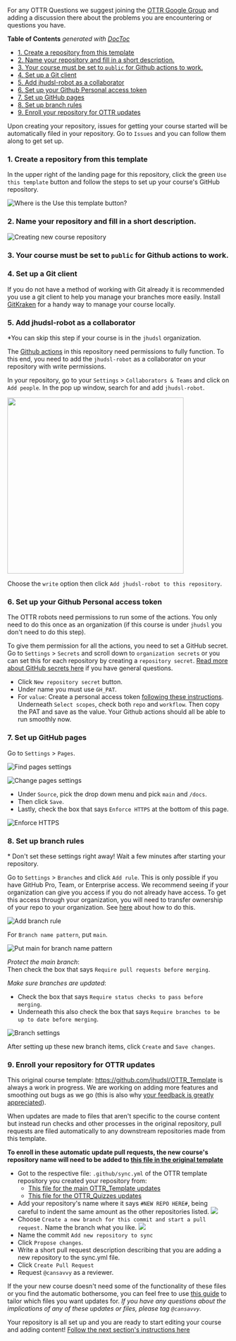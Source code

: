 For any OTTR Questions we suggest joining the [OTTR Google Group](https://github.com/jhudsl/OTTR_Template/wiki/Getting-Help-(Google-Group)) and adding a discussion there about the problems you are encountering or questions you have. 

<!-- START doctoc generated TOC please keep comment here to allow auto update -->
<!-- DON'T EDIT THIS SECTION, INSTEAD RE-RUN doctoc TO UPDATE -->
**Table of Contents**  *generated with [DocToc](https://github.com/thlorenz/doctoc)*

- [1. Create a repository from this template](#1-create-a-repository-from-this-template)
- [2. Name your repository and fill in a short description.](#2-name-your-repository-and-fill-in-a-short-description)
- [3. Your course must be set to `public` for Github actions to work.](#3-your-course-must-be-set-to-public-for-github-actions-to-work)
- [4. Set up a Git client](#4-set-up-a-git-client)
- [5. Add jhudsl-robot as a collaborator](#5-add-jhudsl-robot-as-a-collaborator)
- [6. Set up your Github Personal access token](#6-set-up-your-github-personal-access-token)
- [7. Set up GitHub pages](#7-set-up-github-pages)
- [8. Set up branch rules](#8-set-up-branch-rules)
- [9. Enroll your repository for OTTR updates](#9-enroll-your-repository-for-ottrpal-updates)

<!-- END doctoc generated TOC please keep comment here to allow auto update -->


Upon creating your repository, issues for getting your course started will be automatically filed in your repository. Go to `Issues` and you can follow them along to get set up. 

### 1. Create a repository from this template

In the upper right of the landing page for this repository, click the green `Use this template` button and follow the steps to set up your course's GitHub repository.

![Where is the `Use this template` button?](https://raw.githubusercontent.com/jhudsl/OTTR_Template/main/resources/screenshots/template_button.png)

### 2. Name your repository and fill in a short description.

![Creating new course repository](https://raw.githubusercontent.com/jhudsl/OTTR_Template/main/resources/screenshots/creating_new_course_repo.png)

### 3. Your course must be set to `public` for Github actions to work. 

### 4. Set up a Git client

If you do not have a method of working with Git already it is recommended you use a git client to help you manage your branches more easily. Install [GitKraken](https://www.gitkraken.com/) for a handy way to manage your course locally. 

### 5. Add jhudsl-robot as a collaborator

\*You can skip this step if your course is in the `jhudsl` organization.

The [Github actions](https://github.com/jhudsl/OTTR_Template/wiki/How-to-set-up-and-customize-GitHub-actions-robots) in this repository need permissions to fully function. 
To this end, you need to add the `jhudsl-robot` as a collaborator on your repository with write permissions. 

In your repository, go to your `Settings` > `Collaborators & Teams` and click on `Add people`. 
In the pop up window, search for and add `jhudsl-robot`. 

<img src="https://github.com/jhudsl/OTTR_Template/raw/main/resources/screenshots/add-jhudsl-robot.png" width = 400>

Choose the `write` option then click `Add jhudsl-robot to this repository`. 

### 6. Set up your Github Personal access token

The OTTR robots need permissions to run some of the actions. You only need to do this once as an organization (if this course is under `jhudsl` you don't need to do this step). 

To give them permission for all the actions, you need to set a GitHub secret. Go to `Settings` > `Secrets` and scroll down to `organization secrets` or you can set this for each repository by creating a `repository secret`. [Read more about GitHub secrets here](https://docs.github.com/en/actions/security-guides/encrypted-secrets) if you have general questions. 

- Click `New repository secret` button. 
- Under name you must use `GH_PAT`. 
- For `value`: Create a personal access token [following these instructions](https://docs.github.com/en/github/authenticating-to-github/creating-a-personal-access-token#creating-a-token). Underneath `Select scopes`, check both `repo` and `workflow`.
Then copy the PAT and save as the value. Your Github actions should all be able to run smoothly now. 

### 7. Set up GitHub pages

Go to `Settings` > `Pages`.

![Find pages settings](https://raw.githubusercontent.com/jhudsl/OTTR_Template/main/resources/screenshots/pages_settings.png)

![Change pages settings](https://raw.githubusercontent.com/jhudsl/OTTR_Template/main/resources/screenshots/change_pages_settings.png)

- Under `Source`, pick the drop down menu and pick `main` and `/docs`.  
- Then click `Save`.  
- Lastly, check the box that says `Enforce HTTPS` at the bottom of this page.   

![Enforce HTTPS](https://raw.githubusercontent.com/jhudsl/OTTR_Template/main/resources/screenshots/change_https.png)

### 8. Set up branch rules

\* Don't set these settings right away! Wait a few minutes after starting your repository.

Go to `Settings` > `Branches` and click `Add rule`. This is only possible if you have GitHub Pro, Team, or Enterprise access. We recommend seeing if your organization can give you access if you do not already have access. To get this access through your organization, you will need to transfer ownership of your repo to your organization. See [here](https://docs.github.com/en/repositories/creating-and-managing-repositories/transferring-a-repository) about how to do this.

![Add branch rule](https://raw.githubusercontent.com/jhudsl/OTTR_Template/main/resources/screenshots/branches.png)

For `Branch name pattern`, put `main`.

![Put main for branch name pattern](https://raw.githubusercontent.com/jhudsl/OTTR_Template/main/resources/screenshots/main.png)

_Protect the main branch_:  
Then check the box that says `Require pull requests before merging`.

_Make sure branches are updated_:  
- Check the box that says `Require status checks to pass before merging`.
- Underneath this also check the box that says `Require branches to be up to date before merging`.

![Branch settings](https://raw.githubusercontent.com/jhudsl/OTTR_Template/main/resources/screenshots/branch_settings.png)

After setting up these new branch items, click `Create` and `Save changes`.

### 9. Enroll your repository for OTTR updates 

This original course template: https://github.com/jhudsl/OTTR_Template is always a work in progress.
We are working on adding more features and smoothing out bugs as we go (this is also why [your feedback is greatly appreciated](https://github.com/jhudsl/OTTR_Template/issues/new/choose)).

When updates are made to files that aren't specific to the course content but instead run checks and other processes in the original repository, pull requests are filed automatically to any downstream repositories made from this template.

**To enroll in these automatic update pull requests, the new course's repository name will need to be added to [this file in the original template](https://github.com/jhudsl/OTTR_Template/edit/main/.github/sync.yml)**

- Got to the respective file: `.github/sync.yml` of the OTTR template repository you created your repository from: 
    - [This file for the main OTTR_Template updates](https://github.com/jhudsl/OTTR_Template/blob/main/.github/sync.yml)
    - [This file for the OTTR_Quizzes updates](https://github.com/jhudsl/OTTR_Quizzes/blob/main/.github/sync.yml)
- Add your repository's name where it says `#NEW REPO HERE#`, being careful to indent the same amount as the other repositories listed.
![](https://raw.githubusercontent.com/jhudsl/OTTR_Template/main/resources/screenshots/edit-sync.yml.png)
- Choose `Create a new branch for this commit and start a pull request.` Name the branch what you like.
![](https://raw.githubusercontent.com/jhudsl/OTTR_Template/main/resources/screenshots/add-repo-sync.png)
- Name the commit `Add new repository to sync`
- Click `Propose changes`.
- Write a short pull request description describing that you are adding a new repository to the sync.yml file.
- Click `Create Pull Request`
- Request `@cansavvy` as a reviewer.

If the your new course doesn't need some of the functionality of these files or you find the automatic bothersome, you can feel free to use [this guide](https://github.com/marketplace/actions/repo-file-sync-action#sync-the-same-files-to-multiple-repositories) to tailor which files you want updates for.
_If you have any questions about the implications of any of these updates or files, please tag `@cansavvy`._


Your repository is all set up and you are ready to start editing your course and adding content! [Follow the next section's instructions here](https://github.com/jhudsl/OTTR_Template/wiki/Start-editing-your-course)

